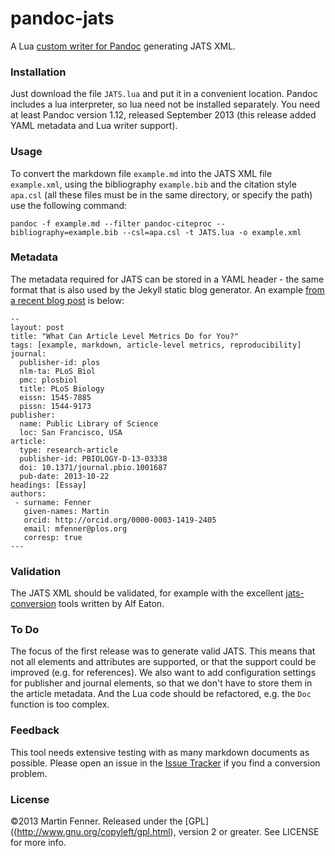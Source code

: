 pandoc-jats
===========

A Lua [custom writer for Pandoc](http://johnmacfarlane.net/pandoc/README.html#custom-writers) generating JATS XML.

### Installation
Just download the file `JATS.lua` and put it in a convenient location. Pandoc includes a lua interpreter, so lua need not be installed separately. You need at least Pandoc version 1.12, released September 2013 (this release added YAML metadata and Lua writer support).

### Usage
To convert the markdown file `example.md` into the JATS XML file `example.xml`, using the bibliography `example.bib` and the citation style `apa.csl` (all these files must be in the same directory, or specify the path) use the following command:

    pandoc -f example.md --filter pandoc-citeproc --bibliography=example.bib --csl=apa.csl -t JATS.lua -o example.xml

### Metadata
The metadata required for JATS can be stored in a YAML header - the same format that is also used by the Jekyll static blog generator. An example [from a recent blog post](http://blog.martinfenner.org/2013/12/11/what-can-article-level-metrics-do-for-you/) is below:

    --
    layout: post
    title: "What Can Article Level Metrics Do for You?"
    tags: [example, markdown, article-level metrics, reproducibility]
    journal:
      publisher-id: plos
      nlm-ta: PLoS Biol
      pmc: plosbiol
      title: PLoS Biology
      eissn: 1545-7885
      pissn: 1544-9173
    publisher:
      name: Public Library of Science
      loc: San Francisco, USA
    article:
      type: research-article
      publisher-id: PBIOLOGY-D-13-03338
      doi: 10.1371/journal.pbio.1001687
      pub-date: 2013-10-22
    headings: [Essay]
    authors:
     - surname: Fenner
       given-names: Martin
       orcid: http://orcid.org/0000-0003-1419-2405
       email: mfenner@plos.org
       corresp: true
    ---

### Validation
The JATS XML should be validated, for example with the excellent [jats-conversion](https://github.com/PeerJ/jats-conversion) tools written by Alf Eaton.

### To Do
The focus of the first release was to generate valid JATS. This means that not all elements and attributes are supported, or that the support could be improved (e.g. for references). We also want to add configuration settings for publisher and journal elements, so that we don't have to store them in the article metadata. And the Lua code should be refactored, e.g. the `Doc` function is too complex.

### Feedback
This tool needs extensive testing with as many markdown documents as possible. Please open an issue in the [Issue Tracker](https://github.com/mfenner/pandoc-jats/issues) if you find a conversion problem.

### License
©2013 Martin Fenner. Released under the [GPL]((http://www.gnu.org/copyleft/gpl.html), version 2 or greater. See LICENSE for more info.